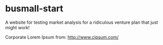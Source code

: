 # busmall-start
A website for testing market analysis for a ridiculous venture plan that just might work!


Corporate Lorem Ipsum from: http://www.cipsum.com/
